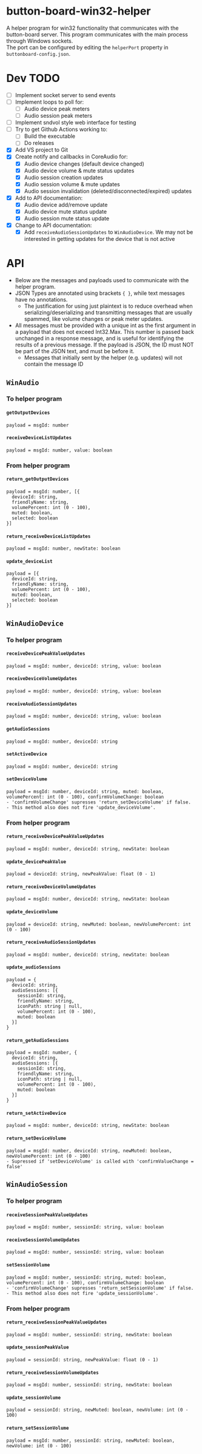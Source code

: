 # button-board-win32-helper
A helper program for win32 functionality that communicates with the button-board server. This program communicates with the main process through Windows sockets.  
The port can be configured by editing the `helperPort` property in `buttonboard-config.json`.

# Dev TODO
- [ ] Implement socket server to send events
- [ ] Implement loops to poll for:
  - [ ] Audio device peak meters
  - [ ] Audio session peak meters
- [ ] Implement sndvol style web interface for testing
- [ ] Try to get Github Actions working to:
  - [ ] Build the executable
  - [ ] Do releases
- [x] Add VS project to Git
- [x] Create notify and callbacks in CoreAudio for:
  - [x] Audio device changes (default device changed)
  - [x] Audio device volume & mute status updates
  - [x] Audio session creation updates
  - [x] Audio session volume & mute updates
  - [x] Audio session invalidation (deleted/disconnected/expired) updates
- [x] Add to API documentation:
  - [x] Audio device add/remove update
  - [x] Audio device mute status update
  - [x] Audio session mute status update
- [x] Change to API documentation:
  - [x] Add `receiveAudioSessionUpdates` to `WinAudioDevice`. We may not be interested in getting updates for the device that is not active

# API
- Below are the messages and payloads used to communicate with the helper program.  
- JSON Types are annotated using brackets `{ }`, while text messages have no annotations.  
  - The justification for using just plaintext is to reduce overhead when serializing/deserializing and transmitting messages that are usually spammed, like volume changes or peak meter updates.  
- All messages must be provided with a unique int as the first argument in a payload that does not exceed Int32.Max. This number is passed back unchanged in a response message, and is useful for identifying the results of a previous message. If the payload is JSON, the ID must NOT be part of the JSON text, and must be before it.
  - Messages that initially sent by the helper (e.g. updates) will not contain the message ID

## `WinAudio`

### To helper program

#### `getOutputDevices`
```
payload = msgId: number
```

#### `receiveDeviceListUpdates`
```
payload = msgId: number, value: boolean
```

### From helper program
#### `return_getOutputDevices`
```
payload = msgId: number, [{
  deviceId: string,
  friendlyName: string,
  volumePercent: int (0 - 100),
  muted: boolean,
  selected: boolean
}]
```

#### `return_receiveDeviceListUpdates`
```
payload = msgId: number, newState: boolean
```

#### `update_deviceList`
```
payload = [{
  deviceId: string,
  friendlyName: string,
  volumePercent: int (0 - 100),
  muted: boolean,
  selected: boolean
}]
```

## `WinAudioDevice`

### To helper program

#### `receiveDevicePeakValueUpdates`
```
payload = msgId: number, deviceId: string, value: boolean
```

#### `receiveDeviceVolumeUpdates`
```
payload = msgId: number, deviceId: string, value: boolean
```

#### `receiveAudioSessionUpdates`
```
payload = msgId: number, deviceId: string, value: boolean
```

#### `getAudioSessions`
```
payload = msgId: number, deviceId: string
```

#### `setActiveDevice`
```
payload = msgId: number, deviceId: string
```

#### `setDeviceVolume`
```
payload = msgId: number, deviceId: string, muted: boolean, volumePercent: int (0 - 100), confirmVolumeChange: boolean
- 'confirmVolumeChange' supresses 'return_setDeviceVolume' if false.
- This method also does not fire 'update_deviceVolume'.
```

### From helper program

#### `return_receiveDevicePeakValueUpdates`
```
payload = msgId: number, deviceId: string, newState: boolean
```

#### `update_devicePeakValue`
```
payload = deviceId: string, newPeakValue: float (0 - 1)
```

#### `return_receiveDeviceVolumeUpdates`
```
payload = msgId: number, deviceId: string, newState: boolean
```

#### `update_deviceVolume`
```
payload = deviceId: string, newMuted: boolean, newVolumePercent: int (0 - 100)
```

#### `return_receiveAudioSessionUpdates`
```
payload = msgId: number, deviceId: string, newState: boolean
```

#### `update_audioSessions`
```
payload = {
  deviceId: string,
  audioSessions: [{
    sessionId: string,
    friendlyName: string,
    iconPath: string | null,
    volumePercent: int (0 - 100),
    muted: boolean
  }]
}
```

#### `return_getAudioSessions`
```
payload = msgId: number, {
  deviceId: string,
  audioSessions: [{
    sessionId: string,
    friendlyName: string,
    iconPath: string | null,
    volumePercent: int (0 - 100),
    muted: boolean
  }]
}
```

#### `return_setActiveDevice`
```
payload = msgId: number, deviceId: string, newState: boolean
```

#### `return_setDeviceVolume`
```
payload = msgId: number, deviceId: string, newMuted: boolean, newVolumePercent: int (0 - 100)
- Supressed if 'setDeviceVolume' is called with 'confirmValueChange = false'
```

## `WinAudioSession`

### To helper program

#### `receiveSessionPeakValueUpdates`
```
payload = msgId: number, sessionId: string, value: boolean
```

#### `receiveSessionVolumeUpdates`
```
payload = msgId: number, sessionId: string, value: boolean
```

#### `setSessionVolume`
```
payload = msgId: number, sessionId: string, muted: boolean, volumePercent: int (0 - 100), confirmVolumeChange: boolean
- 'confirmVolumeChange' supresses 'return_setSessionVolume' if false.
- This method also does not fire 'update_sessionVolume'.
```

### From helper program

#### `return_receiveSessionPeakValueUpdates`
```
payload = msgId: number, sessionId: string, newState: boolean
```

#### `update_sessionPeakValue`
```
payload = sessionId: string, newPeakValue: float (0 - 1)
```

#### `return_receiveSessionVolumeUpdates`
```
payload = msgId: number, sessionId: string, newState: boolean
```

#### `update_sessionVolume`
```
payload = sessionId: string, newMuted: boolean, newVolume: int (0 - 100)
```

#### `return_setSessionVolume`
```
payload = msgId: number, sessionId: string, newMuted: boolean, newVolume: int (0 - 100)
```
